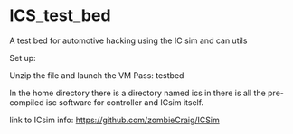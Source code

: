 # ICS_test_bed
A test bed for automotive hacking using the IC sim and can utils


Set up:

Unzip the file and launch the VM
Pass: testbed

In the home directory there is a directory named ics
in there is all the pre-compiled isc software for 
controller and ICsim itself.

link to ICsim info: https://github.com/zombieCraig/ICSim
